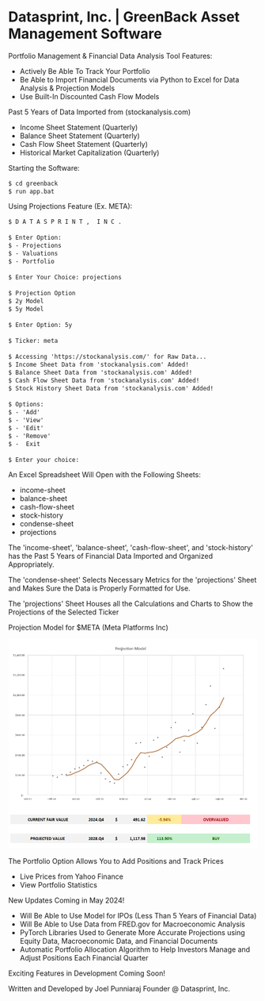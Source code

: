 # Datasprint, Inc. | GreenBack Asset Management Software

Portfolio Management & Financial Data Analysis Tool Features:
  - Actively Be Able To Track Your Portfolio
  - Be Able to Import Financial Documents via Python 
    to Excel for Data Analysis & Projection Models
  - Use Built-In Discounted Cash Flow Models

Past 5 Years of Data Imported from (stockanalysis.com)
  - Income Sheet Statement (Quarterly)
  - Balance Sheet Statement (Quarterly)
  - Cash Flow Sheet Statement (Quarterly)
  - Historical Market Capitalization (Quarterly)

Starting the Software:

```
$ cd greenback
$ run app.bat
```

Using Projections Feature (Ex. META):

```
$ D A T A S P R I N T ,  I N C .

$ Enter Option:      
$ - Projections      
$ - Valuations       
$ - Portfolio        

$ Enter Your Choice: projections

$ Projection Option 
$ 2y Model
$ 5y Model

$ Enter Option: 5y  

$ Ticker: meta

$ Accessing 'https://stockanalysis.com/' for Raw Data...
$ Income Sheet Data from 'stockanalysis.com' Added!
$ Balance Sheet Data from 'stockanalysis.com' Added!
$ Cash Flow Sheet Data from 'stockanalysis.com' Added!
$ Stock History Sheet Data from 'stockanalysis.com' Added!

$ Options:
$ - 'Add'
$ - 'View'
$ - 'Edit'
$ - 'Remove'
$ -  Exit

$ Enter your choice: 
```

An Excel Spreadsheet Will Open with the Following Sheets:
- income-sheet
- balance-sheet
- cash-flow-sheet
- stock-history
- condense-sheet
- projections



The 'income-sheet', 'balance-sheet', 'cash-flow-sheet', and 'stock-history'
has the Past 5 Years of Financial Data Imported and Organized Appropriately. 

The 'condense-sheet' Selects Necessary Metrics for the 'projections' Sheet and
Makes Sure the Data is Properly Formatted for Use. 

The 'projections' Sheet Houses all the Calculations and Charts to Show the 
Projections of the Selected Ticker

Projection Model for $META (Meta Platforms Inc)

![alt text](targets/meta.PNG)

The Portfolio Option Allows You to Add Positions and Track Prices
- Live Prices from Yahoo Finance
- View Portfolio Statistics

New Updates Coming in May 2024!
  - Will Be Able to Use Model for IPOs (Less Than 5 Years of Financial Data)
  - Will Be Able to Use Data from FRED.gov for Macroeconomic Analysis 
  - PyTorch Libraries Used to Generate More Accurate Projections
    using Equity Data, Macroeconomic Data, and Financial Documents
  - Automatic Portfolio Allocation Algorithm to Help Investors
    Manage and Adjust Positions Each Financial Quarter

Exciting Features in Development Coming Soon!

Written and Developed by Joel Punniaraj
Founder @ Datasprint, Inc.